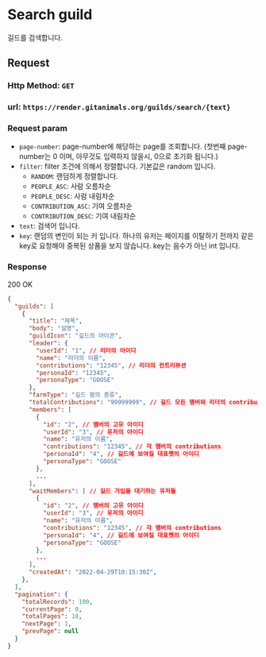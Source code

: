 # Search guild

길드를 검색합니다.

## Request
### Http Method: `GET`
### url: `https://render.gitanimals.org/guilds/search/{text}`
### Request param
- `page-number`: page-number에 해당하는 page를 조회합니다. (첫번째 page-number는 0 이며, 아무것도 입력하지 않을시, 0으로 초기화 됩니다.)
- `filter`: filter 조건에 의해서 정렬합니다. 기본값은 random 입니다.
  - `RANDOM`: 랜덤하게 정렬합니다.
  - `PEOPLE_ASC`: 사람 오름차순
  - `PEOPLE_DESC`: 사람 내림차순
  - `CONTRIBUTION_ASC`: 기여 오름차순
  - `CONTRIBUTION_DESC`: 기여 내림차순
- `text`: 검색어 입니다.
- `key`: 랜덤의 변인이 되는 키 입니다. 하나의 유저는 페이지를 이탈하기 전까지 같은 key로 요청해야 중복된 상품을 보지 않습니다. key는 음수가 아닌 int 입니다.


### Response
200 OK

```json
{
  "guilds": [
    {
      "title": "제목",
      "body": "설명",
      "guildIcon": "길드의 아이콘",
      "leader": {
        "userId": "1", // 리더의 아이디
        "name": "리더의 이름",
        "contributions": "12345", // 리더의 컨트리뷰션
        "personaId": "12345",
        "personaType": "GOOSE"
      },
      "farmType": "길드 팜의 종류",
      "totalContributions": "99999999", // 길드 모든 멤버와 리더의 contributions 총합
      "members": [
        {
          "id": "2", // 멤버의 고유 아이디
          "userId": "3", // 유저의 아이디
          "name": "유저의 이름",
          "contributions": "12345", // 각 멤버의 contributions 
          "personaId": "4", // 길드에 보여질 대표펫의 아이디
          "personaType": "GOOSE"
        },
        ...
      ],
      "waitMembers": [ // 길드 가입을 대기하는 유저들
        {
          "id": "2", // 멤버의 고유 아이디
          "userId": "3", // 유저의 아이디
          "name": "유저의 이름",
          "contributions": "12345", // 각 멤버의 contributions 
          "personaId": "4", // 길드에 보여질 대표펫의 아이디
          "personaType": "GOOSE"
        },
        ...
      ],
      "createdAt": "2022-04-29T10:15:30Z",
    },
  ],
  "pagination": {
    "totalRecords": 100,
    "currentPage": 0,
    "totalPages": 10,
    "nextPage": 1,
    "prevPage": null
  }
}
```
